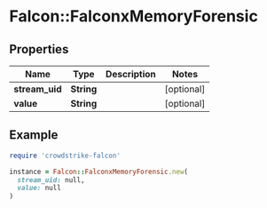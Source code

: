 # Falcon::FalconxMemoryForensic

## Properties

| Name | Type | Description | Notes |
| ---- | ---- | ----------- | ----- |
| **stream_uid** | **String** |  | [optional] |
| **value** | **String** |  | [optional] |

## Example

```ruby
require 'crowdstrike-falcon'

instance = Falcon::FalconxMemoryForensic.new(
  stream_uid: null,
  value: null
)
```

